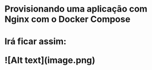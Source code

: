<H1>Provisionando uma aplicação com Nginx com o Docker Compose<H1>
<p>Irá ficar assim:<p>
![Alt text](image.png)